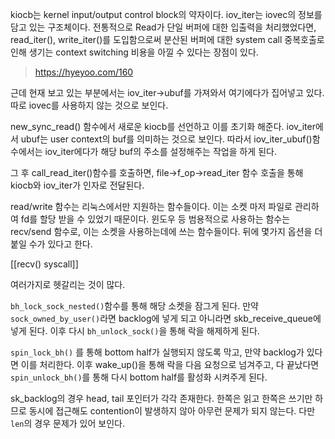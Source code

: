 kiocb는 kernel input/output control block의 약자이다.
iov_iter는 iovec의 정보를 담고 있는 구조체이다. 전통적으로 Read가 단일 버퍼에 대한 입출력을 처리했었다면, read_iter(), write_iter()를 도입함으로써 분산된 버퍼에 대한 system call 중복호출로 인해 생기는 context switching 비용을 아낄 수 있다는 장점이 있다.
>https://hyeyoo.com/160

근데 현재 보고 있는 부분에서는 iov_iter->ubuf를 가져와서 여기에다가 집어넣고 있다. 따로 iovec를 사용하지 않는 것으로 보인다.

new_sync_read() 함수에서 새로운 kiocb를 선언하고 이를 초기화 해준다.
iov_iter에서 ubuf는 user context의 buf를 의미하는 것으로 보인다. 따라서 iov_iter_ubuf()함수에서는  iov_iter에다가 해당 buf의 주소를 설정해주는 작업을 하게 된다.

그 후 call_read_iter()함수를 호출하면, file->f_op->read_iter 함수 호출을 통해 kiocb와 iov_iter가 인자로 전달된다.

read/write 함수는 리눅스에서만 지원하는 함수들이다. 이는 소켓 마저 파일로 관리하여 fd를 할당 받을 수 있었기 때문이다. 윈도우 등 범용적으로 사용하는 함수는 recv/send 함수로, 이는 소켓을 사용하는데에 쓰는 함수들이다. 뒤에 몇가지 옵션을 더 붙일 수가 있다고 한다.

[[recv() syscall]]

여러가지로 헷갈리는 것이 많다.

`bh_lock_sock_nested()`함수를 통해 해당 소켓을 잠그게 된다.
만약 `sock_owned_by_user()`라면 backlog에 넣게 되고
아니라면 skb_receive_queue에 넣게 된다.
이후 다시 `bh_unlock_sock()`을 통해 락을 해제하게 된다.

`spin_lock_bh()` 를 통해 bottom half가 실행되지 않도록 막고, 만약 backlog가 있다면 이를 처리한다.
이후 wake_up()을 통해 락을 다음 요청으로 넘겨주고, 다 끝났다면 `spin_unlock_bh()`를 통해 다시 bottom half를 활성화 시켜주게 된다. 

sk_backlog의 경우 head, tail 포인터가 각각 존재한다. 한쪽은 읽고 한쪽은 쓰기만 하므로 동시에 접근해도 contention이 발생하지 않아 아무런 문제가 되지 않는다. 다만 `len`의 경우 문제가 있어 보인다.